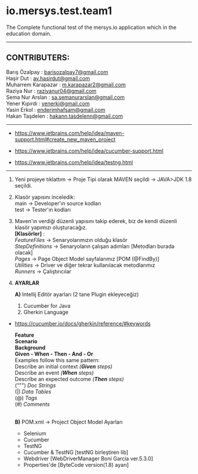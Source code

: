 # io.mersys.test.team1
The Complete functional test of the mersys.io application which in the education domain.

---

## CONTRIBUTERS:
Barış Özalpay : barisozalpay7@gmail.com <br>
Haşir Dut : av.hasirdut@gmail.com <br>
Muharrem Karapazar : m.karapazar2@gmail.com <br>
Raziya Nur : raziyanur04@gmail.com <br>
Sema Nur Arslan : sa.semanurarslan@gmail.com <br>
Yener Kıpırdı : yenerki@gmail.com <br>
Yasin Erkol : enderimhafsam@gmail.com <br>
Hakan Taşdelen : hakann.tasdelenn@gmail.com <br>

---

+ https://www.jetbrains.com/help/idea/maven-support.html#create_new_maven_project

+ https://www.jetbrains.com/help/idea/cucumber-support.html

+ https://www.jetbrains.com/help/idea/testng.html

---

1) Yeni projeye tıklattım -> Proje Tipi olarak MAVEN seçildi -> JAVA>JDK 1.8 seçildi.
2) Klasör yapısını inceledik: <br>
  main -> Developer'ın source kodları <br> 
  test -> Tester'ın kodları
3) Maven'ın verdiği düzenli yapısını takip ederek, biz de kendi düzenli klasör yapımızı oluşturacağız. <br>
  **[Klasörler]** : <br>
  *FeatureFiles* -> Senaryolarımızın olduğu klasör <br>
  *StepDefinitions* -> Senaryoların çalışan adımları [Metodları burada olacak] <br>
  *Pages* -> Page Object Model sayfalarımız [POM (@FindBy)] <br>
  *Utilities* -> Driver ve diğer tekrar kullanılacak metodlarımız <br>
  *Runners* -> Çalıştırıcılar


4) **AYARLAR**

   **A)** Intellij Editör ayarları (2 tane Plugin ekleyeceğiz)
   1) Cucumber for Java
   2) Gherkin Language

+ https://cucumber.io/docs/gherkin/reference/#keywords

  **Feature** <br> 
  **Scenario** <br>
  **Background** <br>
  **Given - When - Then - And - Or** <br>
  Examples follow this same pattern: <br>
  Describe an initial context *(**Given** steps)* <br>
  Describe an event *(**When** steps)* <br>
  Describe an expected outcome *(**Then** steps)* <br>
      (""") *Doc Strings* <br>
      (|) *Data Tables* <br>
      (@) *Tags* <br>
      (#) *Comments* <br> <br>


  **B)** POM.xml -> Project Object Model Ayarları <br>
  * Selenium <br>
  * Cucumber <br>
  * TestNG <br>
  * Cucumber & TestNG		[testNG birleştiren lib] <br>
  * Webdriver		[WebDriverManager Boni Garcia ver.5.3.0] <br>
  * Properties'de	[ByteCode version(1.8) ayarı] <br>
